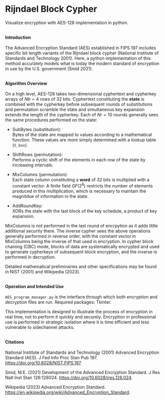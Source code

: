 # Rijndael Block Cypher
Visualize encryption with AES-128 implementation in python.

\
**Introduction**
\
\
The Advanced Encryption Standard (AES) established in FIPS 197 includes specific bit length variants of the Rijndael block cypher (National Institute of Standards and Technology 2001). Here, a python implementation of this method accurately models what is today the modern standard of encryption in use by the U.S. government (Smid 2021).

\
**Algorithm Overview**
\
\
On a high level, AES-128 takes two-dimensional cyphertext and cypherkey arrays of $Nb=4$ rows of 32 bits. Cyphertext constituting the **state** is combined with the cypherkey before subsequent rounds of substitutions and permutation scramble the state and simultaneous key expansion extends the length of the cypherkey. Each of $Nr=10$ rounds generally sees the same procedures performed on the state:

- SubBytes (substitution):\
Bytes of the state are mapped to values according to a mathematical function. These values are more simply determined with a lookup table (```S_box```).

- ShiftRows (permutation):\
Performs a cyclic shift of the elements in each row of the state by increasing intervals.

- MixColumns (permutation):\
Each state column constituting a **word** of 32 bits is multiplied with a constant vector. A finite field $GF(2^{8})$ restricts the number of elements produced in this multiplication, which is necessary to maintain the magnitdue of information in the state.

- AddRoundKey:\
XORs the state with the last block of the key schedule, a product of key expansion.

MixColumns is not performed in the last round of encrpytion as it adds little additional security there. The inverse cypher sees the above operations generally performed in reverse order, with the constant vector in MixColumns being the inverse of that used in encryption. In cypher block chaining (CBC) mode, blocks of data are systematically encrypted and used to generate cypherkeys of subsequent block encryption, and the inverse is performed in decryption.

Detailed mathematical preliminaries and other specifications may be found in NIST (2001) and Wikipedia (2023).

\
**Operation and Intended Use**
\
\
```AES_program_manager.py``` is the interface through which both encryption and decryption files are run. Required packages: Tkinter.

This implementation is designed to illustrate the process of encryption in real time, not to perform it quickly and securely. Encryption in professional use is performed in strategic isolation where it is time efficient and less vulnerable to sidechannel attacks.

\
**Citations**
\
\
National Institute of Standards and Technology (2001) Advanced Encryption Standard (AES). J Fed Info Proc Stan Pub 197. https://doi.org/10.6028/NIST.FIPS.197.

Smid, M.E. (2021) Development of the Advanced Encryption Standard. J Res Natl Inst Stan 126:126024. https://doi.org/10.6028/jres.126.024.

Wikipedia (2023) Advanced Encryption Standard. https://en.wikipedia.org/wiki/Advanced_Encryption_Standard.
